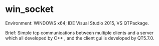 # win_socket
Environment:
    WINDOWS x64; IDE Visual Studio 2015, VS QTPackage.

Brief:
    Simple tcp communications between multiple clients and a server which all developed by C++ , and the client gui is developed by QT5.7.0.
